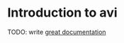 # Introduction to avi

TODO: write [great documentation](http://jacobian.org/writing/great-documentation/what-to-write/)
